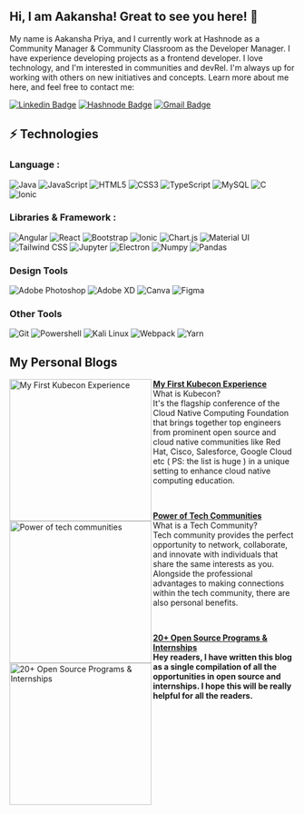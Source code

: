 ## Hi, I am Aakansha! Great to see you here! 👋

My name is Aakansha Priya, and I currently work at Hashnode as a Community Manager & Community Classroom as the Developer Manager. I have experience developing projects as a frontend developer. I love technology, and I'm interested in communities and devRel. I'm always up for working with others on new initiatives and concepts. Learn more about me here, and feel free to contact me:

[![Linkedin Badge](https://img.shields.io/badge/-aakanshapriya-blue?style=flat-square&logo=Linkedin&logoColor=white&link=https://www.linkedin.com/in/aakansha-priya-1782b91a0/)](https://www.linkedin.com/in/aakansha-priya-1782b91a0/)
[![Hashnode Badge](https://img.shields.io/badge/-@aakanshapriya-03a57a?style=flat-square&labelColor=000000&logo=Hashnode&link=https://hashnode.com/@AakanshaPriya)](https://hashnode.com/@AakanshaPriya)
[![Gmail Badge](https://img.shields.io/badge/-aakanshapriya2000@gmail.com-c14438?style=flat-square&logo=Gmail&logoColor=white&link=mailto:aakanshapriya2000@gmail.com)](mailto:aakanshapriya2000@gmail.com)

## ⚡ Technologies

### Language :
![Java](https://img.shields.io/badge/-java-E34A86?style=flat-square&logo=java)
![JavaScript](https://img.shields.io/badge/-JavaScript-black?style=flat-square&logo=javascript)
![HTML5](https://img.shields.io/badge/-HTML5-E34F26?style=flat-square&logo=html5&logoColor=white)
![CSS3](https://img.shields.io/badge/-CSS3-1572B6?style=flat-square&logo=css3)
![TypeScript](https://img.shields.io/badge/-TypeScript-007ACC?style=flat-square&logo=typescript)
![MySQL](https://img.shields.io/badge/-MySQL-black?style=flat-square&logo=mysql)
![C](https://img.shields.io/badge/C-00599C?style=for-the-badge&logo=c&logoColor=white)
![Ionic](https://img.shields.io/badge/Ionic-3880FF?style=for-the-badge&logo=ionic&logoColor=white)

### Libraries & Framework :

![Angular](https://img.shields.io/badge/Angular-DD0031?style=for-the-badge&logo=angular&logoColor=white)
![React](https://img.shields.io/badge/-React-black?style=flat-square&logo=react)
![Bootstrap](https://img.shields.io/badge/-Bootstrap-563D7C?style=flat-square&logo=bootstrap)
![Ionic](https://img.shields.io/badge/Ionic-3880FF?style=for-the-badge&logo=ionic&logoColor=white)
![Chart.js](https://img.shields.io/badge/Chart.js-FF6384?style=for-the-badge&logo=chartdotjs&logoColor=white)
![Material UI](https://img.shields.io/badge/Material%20UI-007FFF?style=for-the-badge&logo=mui&logoColor=white)
![Tailwind CSS](https://img.shields.io/badge/Tailwind_CSS-38B2AC?style=for-the-badge&logo=tailwind-css&logoColor=white)
![Jupyter](https://img.shields.io/badge/Jupyter-F37626.svg?&style=for-the-badge&logo=Jupyter&logoColor=white)
![Electron](https://img.shields.io/badge/Electron-2B2E3A?style=for-the-badge&logo=electron&logoColor=9FEAF9)
![Numpy](https://img.shields.io/badge/Numpy-777BB4?style=for-the-badge&logo=numpy&logoColor=white)
![Pandas](https://img.shields.io/badge/Pandas-2C2D72?style=for-the-badge&logo=pandas&logoColor=white)

### Design Tools
![Adobe Photoshop](https://img.shields.io/badge/Adobe%20Photoshop-31A8FF?style=for-the-badge&logo=Adobe%20Photoshop&logoColor=black)
![Adobe XD](https://img.shields.io/badge/Adobe%20XD-470137?style=for-the-badge&logo=Adobe%20XD&logoColor=#FF61F6)
![Canva](https://img.shields.io/badge/Canva-%2300C4CC.svg?&style=for-the-badge&logo=Canva&logoColor=white)
![Figma](https://img.shields.io/badge/Figma-F24E1E?style=for-the-badge&logo=figma&logoColor=white)

### Other Tools
![Git](https://img.shields.io/badge/GIT-E44C30?style=for-the-badge&logo=git&logoColor=white)
![Powershell](https://img.shields.io/badge/powershell-5391FE?style=for-the-badge&logo=powershell&logoColor=white)
![Kali Linux](https://img.shields.io/badge/Kali_Linux-557C94?style=for-the-badge&logo=kali-linux&logoColor=white)
![Webpack](https://img.shields.io/badge/Webpack-8DD6F9?style=for-the-badge&logo=Webpack&logoColor=white)
![Yarn](https://img.shields.io/badge/Yarn-2C8EBB?style=for-the-badge&logo=yarn&logoColor=white)

 
 ## My Personal Blogs
 
<p align="left">
<a href="https://aakanshapriya.com/my-first-kubecon-experience" title="My First Kubecon Experience"><img src="https://aakanshapriya.com/_next/image?url=https%3A%2F%2Fcdn.hashnode.com%2Fres%2Fhashnode%2Fimage%2Fupload%2Fv1653766498179%2Fsrh0LAA8i.png%3Fw%3D1600%26h%3D840%26fit%3Dcrop%26crop%3Dentropy%26auto%3Dcompress%2Cformat%26format%3Dwebp&w=1920&q=75" alt="My First Kubecon Experience" width="250px" align="left" /></a>
<a href="https://aakanshapriya.com/my-first-kubecon-experience" title="My First Kubecon Experience"><strong>My First Kubecon Experience</strong></a>
<br/>What is Kubecon?<br>It's the flagship conference of the Cloud Native Computing Foundation that brings together top engineers from prominent open source and cloud native communities like Red Hat, Cisco, Salesforce, Google Cloud etc ( PS: the list is huge ) in a unique setting to enhance cloud native computing education.</p>
<br>
<p align="left">
<a href="https://aakanshapriya.com/power-of-tech-communities" title="Power of tech communities"><img src="https://aakanshapriya.com/_next/image?url=https%3A%2F%2Fcdn.hashnode.com%2Fres%2Fhashnode%2Fimage%2Fupload%2Fv1657462844355%2FQvQer035F.png%3Fw%3D1600%26h%3D840%26fit%3Dcrop%26crop%3Dentropy%26auto%3Dcompress%2Cformat%26format%3Dwebp&w=1920&q=75" alt="Power of tech communities" width="250px" align="left" /></a>
<a href="https://aakanshapriya.com/power-of-tech-communities" title="Power of tech communities"><strong>Power of Tech Communities</strong></a>
<br/>What is a Tech Community?<br>Tech community provides the perfect opportunity to network, collaborate, and innovate with individuals that share the same interests as you. Alongside the professional advantages to making connections within the tech community, there are also personal benefits.</p>
<br>
<p align="left">
<a href="https://aakanshapriya.com/20-open-source-programs-and-internships" title="20+ Open Source Programs & Internships"><img src="https://aakanshapriya.com/_next/image?url=https%3A%2F%2Fcdn.hashnode.com%2Fres%2Fhashnode%2Fimage%2Fupload%2Fv1655968163917%2F3y2m30Bp1.jpg%3Fw%3D1600%26h%3D840%26fit%3Dcrop%26crop%3Dentropy%26auto%3Dcompress%2Cformat%26format%3Dwebp&w=1920&q=75" alt="20+ Open Source Programs & Internships" width="250px" align="left" /></a>
<a href="https://aakanshapriya.com/20-open-source-programs-and-internships" title="20+ Open Source Programs & Internships"><strong>20+ Open Source Programs & Internships<strong></a><br>
Hey readers, I have written this blog as a single compilation of all the opportunities in open source and internships. I hope this will be really helpful for all the readers.</p>
<br>
